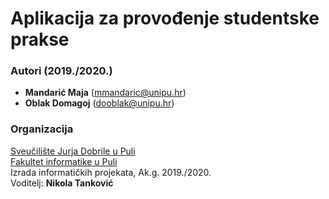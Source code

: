 # Aplikacija za provođenje studentske prakse

### Autori (2019./2020.)
- **Mandarić Maja** (mmandaric@unipu.hr)
- **Oblak Domagoj**	(dooblak@unipu.hr)

### Organizacija
[Sveučilište Jurja Dobrile u Puli](http://www.unipu.hr/)   
[Fakultet informatike u Puli](https://fipu.unipu.hr/)  
Izrada informatičkih projekata, Ak.g. 2019./2020.  
Voditelj: **Nikola Tanković** 
